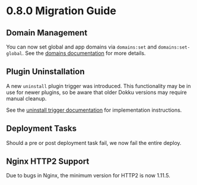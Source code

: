 # 0.8.0 Migration Guide

## Domain Management

You can now set global and app domains via `domains:set` and `domains:set-global`. See the [domains documentation](/docs/configuration/domains.md) for more details.

## Plugin Uninstallation

A new `uninstall` plugin trigger was introduced. This functionality may be in use for newer plugins, so be aware that older Dokku versions may require manual cleanup.

See the [uninstall trigger documentation](/docs/development/plugin-triggers.md#uninstall) for implementation instructions.

## Deployment Tasks

Should a pre or post deployment task fail, we now fail the entire deploy.

## Nginx HTTP2 Support

Due to bugs in Nginx, the minimum version for HTTP2 is now 1.11.5.
